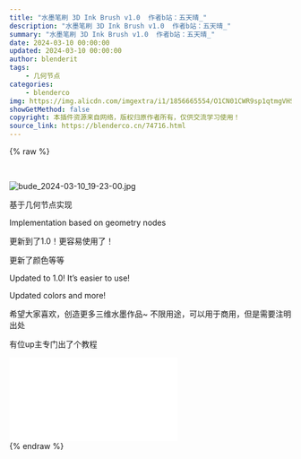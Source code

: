 ```yaml
---
title: "水墨笔刷 3D Ink Brush v1.0  作者b站：五天晴_"
description: "水墨笔刷 3D Ink Brush v1.0  作者b站：五天晴_"
summary: "水墨笔刷 3D Ink Brush v1.0  作者b站：五天晴_"
date: 2024-03-10 00:00:00
updated: 2024-03-10 00:00:00
author: blenderit
tags: 
    - 几何节点
categories:
    - blenderco
img: https://img.alicdn.com/imgextra/i1/1856665554/O1CN01CWR9sp1qtmgVHSTCL_!!1856665554.jpg
showGetMethod: false
copyright: 本插件资源来自网络，版权归原作者所有，仅供交流学习使用！
source_link: https://blenderco.cn/74716.html
---
```


{% raw %}
<p> </p><p><img src="https://img.alicdn.com/imgextra/i1/1856665554/O1CN01kwMHBo1qtmgJqnhZm_!!1856665554.jpg" alt="bude_2024-03-10_19-23-00.jpg"></p><p data-pm-slice="1 1 []">基于几何节点实现</p><p>Implementation based on geometry nodes</p><p>更新到了1.0！更容易使用了！</p><p>更新了颜色等等</p><p>Updated to 1.0! It’s easier to use!</p><p>Updated colors and more!</p><p>希望大家喜欢，创造更多三维水墨作品~ 不限用途，可以用于商用，但是需要注明出处</p><p>有位up主专门出了个教程</p><div id="external-video-c1cfd7a926" class="external-video"><iframe frameborder="0" src="//player.bilibili.com/player.html?isOutside=true&amp;aid=1604815644&amp;bvid=BV1Dm421M7Du&amp;cid=1553959172&amp;p=1" allowfullscreen="true"></iframe></div>
<div style="display: none">blenderco</div>
{% endraw %}